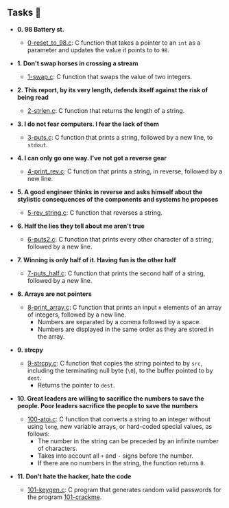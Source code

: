 ## Tasks :page_with_curl:

* **0. 98 Battery st.**
  * [0-reset_to_98.c](./0-reset_to_98.c): C function that takes a pointer to an
  `int` as a parameter and updates the value it points to to `98`.

* **1. Don't swap horses in crossing a stream**
  * [1-swap.c](./1-swap.c): C function that swaps the value of two integers.

* **2. This report, by its very length, defends itself against the risk of being read**
  * [2-strlen.c](./2-strlen.c): C function that returns the length of a string.

* **3. I do not fear computers. I fear the lack of them**
  * [3-puts.c](./3-puts.c): C function that prints a string, followed by a new line,
  to `stdout`.

* **4. I can only go one way. I've not got a reverse gear**
  * [4-print_rev.c](./4-print_rev.c): C function that prints a string, in reverse,
  followed by a new line.

* **5. A good engineer thinks in reverse and asks himself about the stylistic consequences of the components and systems he proposes**
  * [5-rev_string.c](./5-rev_string.c): C function that reverses a string.

* **6. Half the lies they tell about me aren't true**
  * [6-puts2.c](./6-puts2.c): C function that prints every other character of a string,
  followed by a new line.

* **7. Winning is only half of it. Having fun is the other half**
  * [7-puts_half.c](./7-puts_half.c): C function that prints the second half of a string,
  followed by a new line.

* **8. Arrays are not pointers**
  * [8-print_array.c](./8-print_array.c): C function that prints an input `n` elements
  of an array of integers, followed by a new line.
    * Numbers are separated by a comma followed by a space.
    * Numbers are displayed in the same order as they are stored in the array.

* **9. strcpy**
  * [9-strcpy.c](./9-strcpy.c): C function that copies the string pointed to by
  `src`, including the terminating null byte (`\0`), to the buffer pointed to by `dest`.
    * Returns the pointer to `dest`.

* **10. Great leaders are willing to sacrifice the numbers to save the people. Poor leaders sacrifice the people to save the numbers**
  * [100-atoi.c](./100-atoi.c): C function that converts a string to an integer
  without using `long`, new variable arrays, or hard-coded special values, as follows:
    * The number in the string can be preceded by an infinite number of characters.
    * Takes into account all `+` and `-` signs before the number.
    * If there are no numbers in the string, the function returns `0`.

* **11. Don't hate the hacker, hate the code**
  * [101-keygen.c](./101-keygen.c): C program that generates random valid passwords
  for the program [101-crackme](https://github.com/holbertonschool/0x04.c).
